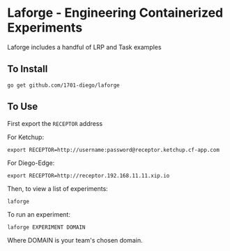 # Laforge - Engineering Containerized Experiments

Laforge includes a handful of LRP and Task examples

## To Install

```
go get github.com/1701-diego/laforge
```

## To Use

First export the `RECEPTOR` address

For Ketchup:
```
export RECEPTOR=http://username:password@receptor.ketchup.cf-app.com
```

For Diego-Edge:
```
export RECEPTOR=http://receptor.192.168.11.11.xip.io
```

Then, to view a list of experiments:

```
laforge
```

To run an experiment:
```
laforge EXPERIMENT DOMAIN
```

Where DOMAIN is your team's chosen domain.